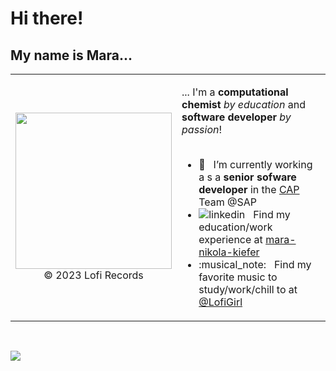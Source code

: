 # Hi there!

## My name is <b>Mara</b>...

<table>
  <tr>
    <td>
      <p align="center">
        <img src="https://github.com/mnkiefer/mnkiefer/assets/8320933/74afa086-de88-40b7-ae7d-3c86b2296a85" width="250px">
        <br>
        <a>© 2023 Lofi Records</a>
      </p>
    </td>
    <td>
      <p style="float:left;">... I'm a <b>computational chemist</b> <i>by education</i> and <b>software developer</b> <i>by passion</i>!
        <br><br>
        <ul>
          <li>
            🧢 &nbsp; I’m currently working a s a <b>senior sofware developer</b> in the <a href="https://cap.cloud.sap/docs/about">CAP</a> Team @SAP
          </li>
          <li>
            <img src="https://i.stack.imgur.com/gVE0j.png" alt="linkedin"> &nbsp; 
            Find my education/work experience at <a href="www.linkedin.com/in/mara-nikola-kiefer" rel="nofollow noreferrer">mara-nikola-kiefer</a>
          </li>
          <li>
            :musical_note: &nbsp; Find my favorite music to study/work/chill to at <a href="https://www.youtube.com/@LofiGirl">@LofiGirl</a>
          </li>
        </ul>
      </p>
    </td>
  </tr>
</table>
<br>

![](https://komarev.com/ghpvc/?username=mnkiefer)
